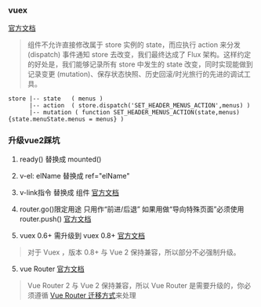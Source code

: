 ### vuex 

[官方文档](https://cn.vuejs.org/v2/guide/state-management.html#%E7%AE%80%E5%8D%95%E7%8A%B6%E6%80%81%E7%AE%A1%E7%90%86%E8%B5%B7%E6%AD%A5%E4%BD%BF%E7%94%A8)

> 组件不允许直接修改属于 store 实例的 state，而应执行 action 来分发 (dispatch) 事件通知 store 去改变，我们最终达成了 Flux 架构。这样约定的好处是，我们能够记录所有 store 中发生的 state 改变，同时实现能做到记录变更 (mutation)、保存状态快照、历史回滚/时光旅行的先进的调试工具。


    store |-- state   ( menus )
          |-- action  ( store.dispatch('SET_HEADER_MENUS_ACTION',menus) )
          |-- mutation ( function SET_HEADER_MENUS_ACTION(state,menus){state.menuState.menus = menus} )


### 升级vue2踩坑

 1. ready() 替换成 mounted()
 
 2. v-el: elName 替换成 ref="elName"

 3. v-link指令 替换成 <router-link>组件 [官方文档](https://cn.vuejs.org/v2/guide/migration-vue-router.html#v-link-%E6%9B%BF%E6%8D%A2)
 
 4. router.go()限定用途 只用作“前进/后退” 如果用做“导向特殊页面”必须使用router.push() [官方文档](https://cn.vuejs.org/v2/guide/migration-vue-router.html#router-go-%E6%94%B9%E5%8F%98)
 
 5. vuex 0.6+ 需升级到 vuex 0.8+ [官方文档](https://cn.vuejs.org/v2/guide/migration.html#FAQ) 
    
> 对于 Vuex ，版本 0.8+ 与 Vue 2 保持兼容，所以部分不必强制升级。
    
 5. vue Router  [官方文档](https://cn.vuejs.org/v2/guide/migration.html#FAQ)
    
> Vue Router 2 与 Vue 2 保持兼容，所以 Vue Router 是需要升级的，你必须遵循 [Vue Router 迁移方式](https://cn.vuejs.org/v2/guide/migration-vue-router.html)来处理

